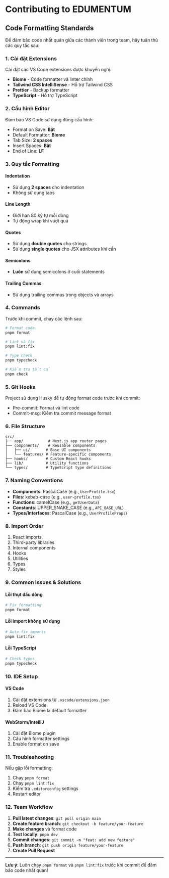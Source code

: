 # Contributing to EDUMENTUM

## Code Formatting Standards

Để đảm bảo code nhất quán giữa các thành viên trong team, hãy tuân thủ các quy tắc sau:

### 1. Cài đặt Extensions

Cài đặt các VS Code extensions được khuyến nghị:
- **Biome** - Code formatter và linter chính
- **Tailwind CSS IntelliSense** - Hỗ trợ Tailwind CSS
- **Prettier** - Backup formatter
- **TypeScript** - Hỗ trợ TypeScript

### 2. Cấu hình Editor

Đảm bảo VS Code sử dụng đúng cấu hình:
- Format on Save: **Bật**
- Default Formatter: **Biome**
- Tab Size: **2 spaces**
- Insert Spaces: **Bật**
- End of Line: **LF**

### 3. Quy tắc Formatting

#### Indentation
- Sử dụng **2 spaces** cho indentation
- Không sử dụng tabs

#### Line Length
- Giới hạn 80 ký tự mỗi dòng
- Tự động wrap khi vượt quá

#### Quotes
- Sử dụng **double quotes** cho strings
- Sử dụng **single quotes** cho JSX attributes khi cần

#### Semicolons
- **Luôn** sử dụng semicolons ở cuối statements

#### Trailing Commas
- Sử dụng trailing commas trong objects và arrays

### 4. Commands

Trước khi commit, chạy các lệnh sau:

```bash
# Format code
pnpm format

# Lint và fix
pnpm lint:fix

# Type check
pnpm typecheck

# Kiểm tra tất cả
pnpm check
```

### 5. Git Hooks

Project sử dụng Husky để tự động format code trước khi commit:
- Pre-commit: Format và lint code
- Commit-msg: Kiểm tra commit message format

### 6. File Structure

```
src/
├── app/           # Next.js app router pages
├── components/    # Reusable components
│   ├── ui/       # Base UI components
│   └── features/ # Feature-specific components
├── hooks/        # Custom React hooks
├── lib/          # Utility functions
└── types/        # TypeScript type definitions
```

### 7. Naming Conventions

- **Components**: PascalCase (e.g., `UserProfile.tsx`)
- **Files**: kebab-case (e.g., `user-profile.tsx`)
- **Functions**: camelCase (e.g., `getUserData`)
- **Constants**: UPPER_SNAKE_CASE (e.g., `API_BASE_URL`)
- **Types/Interfaces**: PascalCase (e.g., `UserProfileProps`)

### 8. Import Order

1. React imports
2. Third-party libraries
3. Internal components
4. Hooks
5. Utilities
6. Types
7. Styles

### 9. Common Issues & Solutions

#### Lỗi thụt đầu dòng
```bash
# Fix formatting
pnpm format
```

#### Lỗi import không sử dụng
```bash
# Auto-fix imports
pnpm lint:fix
```

#### Lỗi TypeScript
```bash
# Check types
pnpm typecheck
```

### 10. IDE Setup

#### VS Code
1. Cài đặt extensions từ `.vscode/extensions.json`
2. Reload VS Code
3. Đảm bảo Biome là default formatter

#### WebStorm/IntelliJ
1. Cài đặt Biome plugin
2. Cấu hình formatter settings
3. Enable format on save

### 11. Troubleshooting

Nếu gặp lỗi formatting:
1. Chạy `pnpm format`
2. Chạy `pnpm lint:fix`
3. Kiểm tra `.editorconfig` settings
4. Restart editor

### 12. Team Workflow

1. **Pull latest changes**: `git pull origin main`
2. **Create feature branch**: `git checkout -b feature/your-feature`
3. **Make changes** và format code
4. **Test locally**: `pnpm dev`
5. **Commit changes**: `git commit -m "feat: add new feature"`
6. **Push branch**: `git push origin feature/your-feature`
7. **Create Pull Request**

---

**Lưu ý**: Luôn chạy `pnpm format` và `pnpm lint:fix` trước khi commit để đảm bảo code nhất quán!
